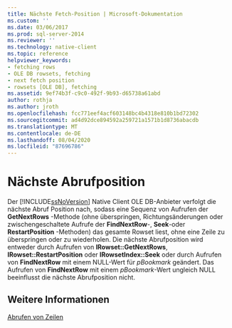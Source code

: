 ```yaml
---
title: Nächste Fetch-Position | Microsoft-Dokumentation
ms.custom: ''
ms.date: 03/06/2017
ms.prod: sql-server-2014
ms.reviewer: ''
ms.technology: native-client
ms.topic: reference
helpviewer_keywords:
- fetching rows
- OLE DB rowsets, fetching
- next fetch position
- rowsets [OLE DB], fetching
ms.assetid: 9ef74b3f-c9c0-492f-9b93-d65738a61abd
author: rothja
ms.author: jroth
ms.openlocfilehash: fcc771eef4acf603148bc4b4318e810b1bd72302
ms.sourcegitcommit: ad4d92dce894592a259721a1571b1d8736abacdb
ms.translationtype: MT
ms.contentlocale: de-DE
ms.lasthandoff: 08/04/2020
ms.locfileid: "87696786"
---
```

# <a name="next-fetch-position"></a>Nächste Abrufposition
  Der [!INCLUDE[ssNoVersion](../../includes/ssnoversion-md.md)] Native Client OLE DB-Anbieter verfolgt die nächste Abruf Position nach, sodass eine Sequenz von Aufrufen der **GetNextRows** -Methode (ohne überspringen, Richtungsänderungen oder zwischengeschaltete Aufrufe der **FindNextRow**-, **Seek**-oder **RestartPosition** -Methoden) das gesamte Rowset liest, ohne eine Zeile zu überspringen oder zu wiederholen. Die nächste Abrufposition wird entweder durch Aufrufen von **IRowset::GetNextRows**, **IRowset::RestartPosition** oder **IRowsetIndex::Seek** oder durch Aufrufen von **FindNextRow** mit einem NULL-Wert für *pBookmark* geändert. Das Aufrufen von **FindNextRow** mit einem *pBookmark*-Wert ungleich NULL beeinflusst die nächste Abrufposition nicht.  
  
## <a name="see-also"></a>Weitere Informationen  
 [Abrufen von Zeilen](fetching-rows.md)  
  
  
